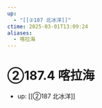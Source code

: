 ```yaml
---
up:
  - "[[②187 北冰洋]]"
ctime: 2025-03-01T13:09:24
aliases:
  - 喀拉海
---
```


# ②187.4 喀拉海

- up: [[②187 北冰洋]]

